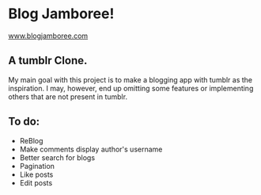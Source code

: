 # Blog Jamboree!

www.blogjamboree.com

## A tumblr Clone.

My main goal with this project is to make a blogging app  with tumblr as the inspiration.
I may, however, end up omitting some features or implementing others that are not present in tumblr.

## To do:

* ReBlog
* Make comments display author's username
* Better search for blogs
* Pagination
* Like posts
* Edit posts

